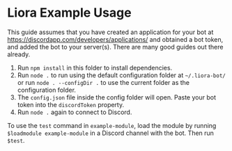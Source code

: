 # Liora Example Usage
This guide assumes that you have created an application for your bot at https://discordapp.com/developers/applications/ and obtained a bot token, and added the bot to your server(s). There are many good guides out there already.

1. Run `npm install` in this folder to install dependencies.
2. Run `node .` to run using the default configuration folder at `~/.liora-bot/` or run `node . --configDir .` to use the current folder as the configuration folder.
4. The `config.json` file inside the config folder will open. Paste your bot token into the `discordToken` property.
5. Run `node .` again to connect to Discord.

To use the `test` command in `example-module`, load the module by running `$loadmodule example-module` in a Discord channel with the bot. Then run `$test`.
